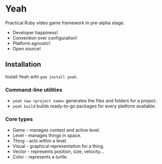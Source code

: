Yeah
====
Practical Ruby video game framework in pre-alpha stage.

* Developer happiness!
* Convention over configuration!
* Platform agnostic!
* Open source!

Installation
------------
Install Yeah with `gem install yeah`.

### Command-line utilities

  * `yeah new <project name>` generates the files and folders for a project.
  * `yeah build` builds ready-to-go packages for every platform available.

### Core types

  * Game - manages context and active level.
  * Level - manages things in space.
  * Thing - acts within a level.
  * Visual - graphical representation for a thing.
  * Vector - represents position, size, velocity...
  * Color - represents a turtle.
